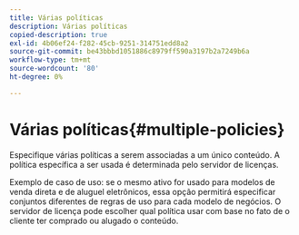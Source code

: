 ```yaml
---
title: Várias políticas
description: Várias políticas
copied-description: true
exl-id: 4b06ef24-f282-45cb-9251-314751edd8a2
source-git-commit: be43bbbd1051886c8979ff590a3197b2a7249b6a
workflow-type: tm+mt
source-wordcount: '80'
ht-degree: 0%

---
```


# Várias políticas{#multiple-policies}

Especifique várias políticas a serem associadas a um único conteúdo. A política específica a ser usada é determinada pelo servidor de licenças.

Exemplo de caso de uso: se o mesmo ativo for usado para modelos de venda direta e de aluguel eletrônicos, essa opção permitirá especificar conjuntos diferentes de regras de uso para cada modelo de negócios. O servidor de licença pode escolher qual política usar com base no fato de o cliente ter comprado ou alugado o conteúdo.
